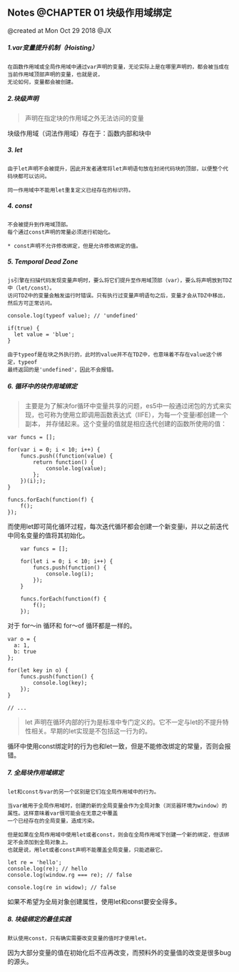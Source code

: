 ## Notes @CHAPTER 01 块级作用域绑定

@created at Mon Oct 29 2018 @JX

##### 1.var变量提升机制（Hoisting）

    在函数作用域或全局作用域中通过var声明的变量，无论实际上是在哪里声明的，都会被当成在当前作用域顶部声明的变量，也就是说，
    无论如何，变量都会被创建。

##### 2.块级声明

> 声明在指定块的作用域之外无法访问的变量

块级作用域（词法作用域）存在于：函数内部和块中

##### 3. let

    由于let声明不会被提升，因此开发者通常将let声明语句放在封闭代码块的顶部，以便整个代码块都可以访问。

    同一作用域中不能用let重复定义已经存在的标识符。

##### 4. const

    不会被提升到作用域顶部。
    每个通过const声明的常量必须进行初始化。

    * const声明不允许修改绑定，但是允许修改绑定的值。

##### 5. Temporal Dead Zone

    js引擎在扫描代码发现变量声明时，要么将它们提升至作用域顶部（var），要么将声明放到TDZ中（let/const）。
    访问TDZ中的变量会触发运行时错误。只有执行过变量声明语句之后，变量才会从TDZ中移出，然后方可正常访问。

    console.log(typeof value); // 'undefined'

    if(true) {
      let value = 'blue';
    }

    由于typeof是在块之外执行的，此时的value并不在TDZ中，也意味着不存在value这个绑定，typeof
    最终返回的是'undefined'，因此不会报错。

##### 6. 循环中的块作用域绑定

> 主要是为了解决for循环中变量共享的问题，es5中一般通过闭包的方式来实现，也可称为使用立即调用函数表达式（IIFE），为每一个变量i都创建一个副本，
并存储起来。这个变量的值就是相应迭代创建的函数所使用的值：

    var funcs = [];

    for(var i = 0; i < 10; i++) {
        funcs.push((function(value) {
            return function() {
                console.log(value);
            };
        })(i););
    }

    funcs.forEach(function(f) {
        f();
    });

而使用let即可简化循环过程，每次迭代循环都会创建一个新变量i，并以之前迭代中同名变量的值将其初始化。

        var funcs = [];

        for(let i = 0; i < 10; i++) {
            funcs.push(function() {
                console.log(i);
            });
        }

        funcs.forEach(function(f) {
            f();
        });
对于 for～in 循环和 for～of 循环都是一样的。

    var o = {
      a: 1,
      b: true
    };

    for(let key in o) {
        funcs.push(function() {
            console.log(key);
        });
    }

    // ...


> let 声明在循环内部的行为是标准中专门定义的。它不一定与let的不提升特性相关。早期的let实现是不包括这一行为的。

循环中使用const绑定时的行为也和let一致，但是不能修改绑定的常量，否则会报错。

##### 7. 全局块作用域绑定

    let和const与var的另一个区别是它们在全局作用域中的行为。

    当var被用于全局作用域时，创建的新的全局变量会作为全局对象（浏览器环境为window）的属性。这样意味着var很可能会在无意之中覆盖
    一个已经存在的全局变量，造成污染。

    但是如果在全局作用域中使用let或者const，则会在全局作用域下创建一个新的绑定，但该绑定不会添加到全局对象上。
    也就是说，用let或者const声明不能覆盖全局变量，只能遮蔽它。

    let re = 'hello';
    console.log(re); // hello
    console.log(window.rg === re); // false

    console.log(re in widow); // false

如果不希望为全局对象创建属性，使用let和const要安全得多。

##### 8. 块级绑定的最佳实践

    默认使用const，只有确实需要改变变量的值时才使用let。

因为大部分变量的值在初始化后不应再改变，而预料外的变量值的改变是很多bug的源头。

